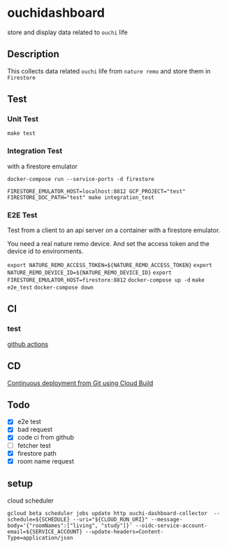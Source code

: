 # ouchidashboard

store and display data related to `ouchi` life

## Description

This collects data related `ouchi` life from `nature remo`
and store them in `Firestore`

## Test

### Unit Test

`make test`

### Integration Test

with a firestore emulator

`docker-compose run --service-ports -d firestore`

`FIRESTORE_EMULATOR_HOST=localhost:8812 GCP_PROJECT="test" FIRESTORE_DOC_PATH="test" make integration_test`

### E2E Test

Test from a client to an api server on a container with a firestore emulator.

You need a real nature remo device.
And set the access token and the device id to environments.

`export NATURE_REMO_ACCESS_TOKEN=${NATURE_REMO_ACCESS_TOKEN}`
`export NATURE_REMO_DEVICE_ID=${NATURE_REMO_DEVICE_ID}`
`export FIRESTORE_EMULATOR_HOST=firestore:8812`
`docker-compose up -d`
`make e2e_test`
`docker-compose down`

## CI

### test

[github actions](..github/workflows/test.yml)

## CD

[Continuous deployment from Git using Cloud Build](https://cloud.google.com/run/docs/continuous-deployment-with-cloud-build?hl=ja#new-service)

## Todo

- [x] e2e test
- [x] bad request
- [x] code ci from github
- [ ] fetcher test
- [x] firestore path
- [x] room name request

## setup

cloud scheduler

``` shell
gcloud beta scheduler jobs update http ouchi-dashboard-collector  --schedule=${SCHEDULE} --uri="${CLOUD_RUN_URI}" --message-body='{"roomNames":["living", "study"]}' --oidc-service-account-email=${SERVICE_ACCOUNT} --update-headers=Content-Type=application/json
```
